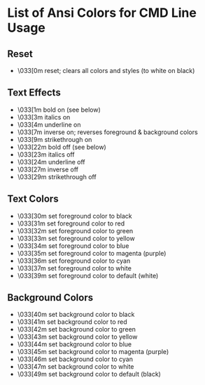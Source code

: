 # List of Ansi Colors for CMD Line Usage


## Reset
- \033[0m   reset; clears all colors and styles (to white on black)

## Text Effects
- \033[1m bold on (see below)
- \033[3m italics on
- \033[4m underline on
- \033[7m inverse on; reverses foreground & background colors
- \033[9m strikethrough on
- \033[22m bold off (see below)
- \033[23m italics off
- \033[24m underline off
- \033[27m inverse off
- \033[29m strikethrough off

## Text Colors
- \033[30m set foreground color to black
- \033[31m set foreground color to red
- \033[32m set foreground color to green
- \033[33m set foreground color to yellow
- \033[34m set foreground color to blue
- \033[35m set foreground color to magenta (purple)
- \033[36m set foreground color to cyan
- \033[37m set foreground color to white
- \033[39m set foreground color to default (white)

## Background Colors
- \033[40m set background color to black
- \033[41m set background color to red
- \033[42m set background color to green
- \033[43m set background color to yellow
- \033[44m set background color to blue
- \033[45m set background color to magenta (purple)
- \033[46m set background color to cyan
- \033[47m set background color to white
- \033[49m set background color to default (black)
